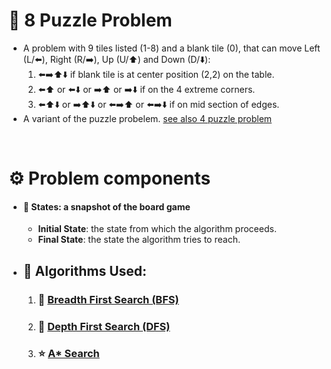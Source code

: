 # 🧩 8 Puzzle Problem
- A problem with 9 tiles listed (1-8) and a blank tile (0), that can move Left (L/⬅️), Right (R/➡️), Up (U/⬆️) and Down (D/⬇️):
    1. ⬅️➡️⬆️⬇️ if blank tile is at center position (2,2) on the table.
    2. ⬅️⬆️ or ⬅️⬇️ or ➡️⬆️ or ➡️⬇️ if on the 4 extreme corners.
    3. ⬅️⬆️⬇️ or ➡️⬆️⬇️ or ⬅️➡️⬆️ or ⬅️➡️⬇️ if on mid section of edges.
- A variant of the puzzle probelem. [see also 4 puzzle problem](./4PuzzleProblem.md)

&nbsp;

# ⚙️ Problem components
- #### 🔘 **States**: a snapshot of the board game
    - **Initial State**: the state from which the algorithm proceeds.
    - **Final State**: the state the algorithm tries to reach.
- ## **🤖 **Algorithms Used****:
    1. ### 🔄 [Breadth First Search (BFS)](./8PuzzleProblemBFS.md)
    2. ### 🌲 [Depth First Search (DFS)](./8PuzzleProblemDFS.md)
    3. ### ⭐ [A* Search ](./8PuzzleProblemAstar.md) 